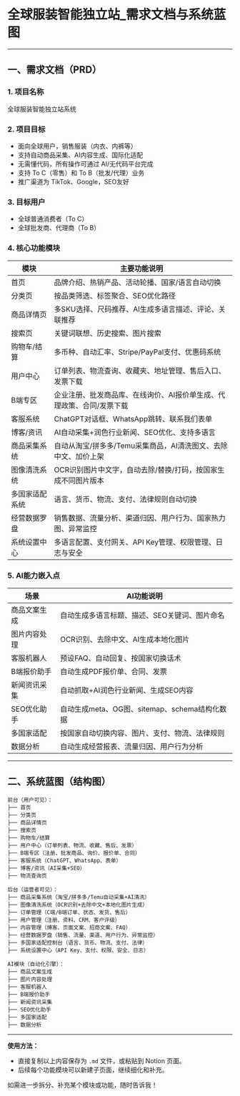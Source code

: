 # 全球服装智能独立站_需求文档与系统蓝图

---

## 一、需求文档（PRD）

### 1. 项目名称
全球服装智能独立站系统

### 2. 项目目标
- 面向全球用户，销售服装（内衣、内裤等）
- 支持自动商品采集、AI内容生成、国际化适配
- 无需懂代码，所有操作可通过 AI/无代码平台完成
- 支持 To C（零售）和 To B（批发/代理）业务
- 推广渠道为 TikTok、Google，SEO友好

### 3. 目标用户
- 全球普通消费者（To C）
- 全球批发商、代理商（To B）

### 4. 核心功能模块

| 模块             | 主要功能说明                                                                 |
|------------------|------------------------------------------------------------------------------|
| 首页             | 品牌介绍、热销产品、活动轮播、国家/语言自动切换                              |
| 分类页           | 按品类筛选、标签聚合、SEO优化路径                                            |
| 商品详情页       | 多SKU选择、尺码推荐、AI生成多语言描述、评论、关联推荐                         |
| 搜索页           | 关键词联想、历史搜索、图片搜索                                               |
| 购物车/结算      | 多币种、自动汇率、Stripe/PayPal支付、优惠码系统                              |
| 用户中心         | 订单列表、物流查询、收藏夹、地址管理、售后入口、发票下载                      |
| B端专区          | 企业注册、批发商品库、在线询价、AI报价单生成、代理政策、合同/发票下载         |
| 客服系统         | ChatGPT对话框、WhatsApp跳转、联系我们表单                                    |
| 博客/资讯        | AI自动采集+润色行业新闻、SEO优化、支持多语言                                 |
| 商品采集系统     | 自动从淘宝/拼多多/Temu采集商品，AI清洗图文、去除中文、加价上架                |
| 图像清洗系统     | OCR识别图片中文字，自动去除/替换/打码，按国家生成不同图片版本                 |
| 多国家适配系统   | 语言、货币、物流、支付、法律规则自动切换                                     |
| 经营数据罗盘     | 销售数据、流量分析、渠道归因、用户行为、国家热力图、异常监控                  |
| 系统设置中心     | 多语言配置、支付网关、API Key管理、权限管理、日志与安全                       |

### 5. AI能力嵌入点

| 场景             | AI功能说明                                                                   |
|------------------|------------------------------------------------------------------------------|
| 商品文案生成     | 自动生成多语言标题、描述、SEO关键词、图片命名                                 |
| 图片内容处理     | OCR识别、去除中文、AI生成本地化图片                                           |
| 客服机器人       | 预设FAQ、自动回复、按国家切换话术                                             |
| B端报价助手      | 自动生成PDF报价单、合同、发票                                                 |
| 新闻资讯采集     | 自动抓取+AI润色行业新闻、生成SEO内容                                          |
| SEO优化助手      | 自动生成meta、OG图、sitemap、schema结构化数据                                 |
| 多国家适配       | 按国家自动切换内容、图片、支付、物流、法律规则                                 |
| 数据分析         | 自动生成经营报表、流量归因、用户行为分析                                      |

---

## 二、系统蓝图（结构图）

```plaintext
前台（用户可见）：
├── 首页
├── 分类页
├── 商品详情页
├── 搜索页
├── 购物车/结算
├── 用户中心（订单列表、物流、收藏、售后、发票）
├── B端专区（注册、批发商品、询价、报价单、合同）
├── 客服系统（ChatGPT、WhatsApp、表单）
├── 博客/资讯（AI采集+SEO）
├── 物流查询页

后台（运营者可见）：
├── 商品采集系统（淘宝/拼多多/Temu自动采集+AI清洗）
├── 图像清洗系统（OCR识别+去除中文+本地化图片生成）
├── 订单管理（C端/B端订单、状态、发货、售后）
├── 用户管理（注册、资料、CRM、客户评级）
├── 内容管理（博客、页面文案、招商文案、FAQ）
├── 经营数据罗盘（销售、流量、渠道、用户行为、异常监控）
├── 多国家适配控制台（语言、货币、物流、支付、法律）
├── 系统设置中心（API Key、支付、权限、安全、日志）

AI模块（自动化引擎）：
├── 商品文案生成
├── 图片内容处理
├── 客服机器人
├── B端报价助手
├── 新闻资讯采集
├── SEO优化助手
├── 多国家适配
├── 数据分析
```

---

**使用方法：**
- 直接复制以上内容保存为 `.md` 文件，或粘贴到 Notion 页面。
- 后续每个功能模块可以新建子页面，继续细化和补充。

如需进一步拆分、补充某个模块或功能，随时告诉我！
